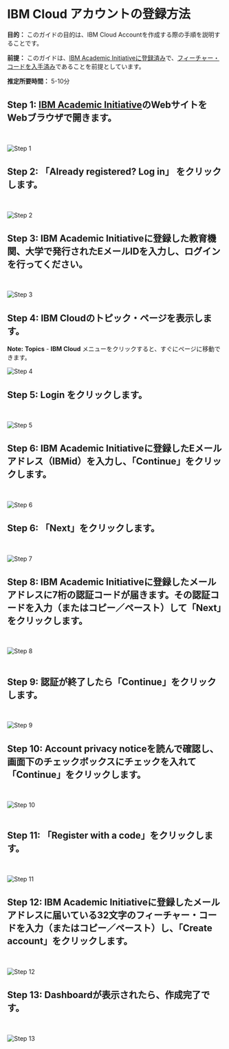 # IBM Cloud アカウントの登録方法

**目的：** このガイドの目的は、IBM Cloud Accountを作成する際の手順を説明することです。 

**前提：** このガイドは、[IBM Academic Initiativeに登録済み](/academic-initiative/jp/how-to/How-to-register-with-the-IBM-Academic-Initiative/readme.md)で、[フィーチャー・コードを入手済み](/academic-initiative/jp/how-to/How-to-request-and-IBM-Cloud-Feature-Code/readme.md)であることを前提としています。

**推定所要時間：** 5-10分

## Step 1: [IBM Academic Initiative](https://ibm.com/academic)のWebサイトをWebブラウザで開きます。
<br />

![Step 1](images/step1.png) 

## Step 2:  「**Already registered? Log in**」 をクリックします。
<br />

![Step 2](images/step2.png) 
 
## Step 3: IBM Academic Initiativeに登録した教育機関、大学で発行されたEメールIDを入力し、ログインを行ってください。
<br />

![Step 3](images/step3.png) 
 
## Step 4: IBM Cloudのトピック・ページを表示します。

**Note:** **Topics** - **IBM Cloud** メニューをクリックすると、すぐにページに移動できます。 
<br />

![Step 4](images/step4.png) 

## Step 5: **Login** をクリックします。
<br />

![Step 5](images/step5.png) 

## Step 6: IBM Academic Initiativeに登録したEメールアドレス（IBMid）を入力し、「**Continue**」をクリックします。
<br />

![Step 6](images/step6.png)   

## Step 6: 「**Next**」をクリックします。
<br />

![Step 7](images/step7.png)  

## Step 8: IBM Academic Initiativeに登録したメールアドレスに7桁の認証コードが届きます。その認証コードを入力（またはコピー／ペースト）して「**Next**」をクリックします。

<br />

![Step 8](images/step8.png)  
 
## Step 9: 認証が終了したら「**Continue**」をクリックします。

<br />

![Step 9](images/step9.png) 
 
## Step 10: Account privacy noticeを読んで確認し、画面下のチェックボックスにチェックを入れて「**Continue**」をクリックします。

<br />

![Step 10](images/step10.png)  
 
## Step 11: 「**Register with a code**」をクリックします。

<br />

![Step 11](images/step11.png)  

## Step 12: IBM Academic Initiativeに登録したメールアドレスに届いている32文字のフィーチャー・コードを入力（またはコピー／ペースト）し、「**Create account**」をクリックします。
<br />

![Step 12](images/step12.png)

## Step 13: Dashboardが表示されたら、作成完了です。
<br />

![Step 13](images/step13.png)
